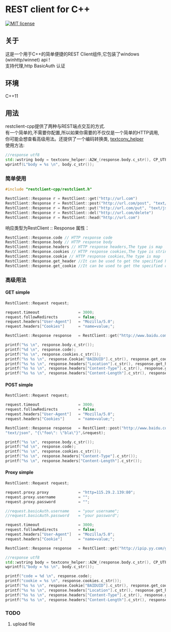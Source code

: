 # REST client for C++
[![MIT license](https://img.shields.io/badge/license-MIT-blue.svg)](http://opensource.org/licenses/MIT)


## 关于
这是一个用于C++的简单便捷的REST Client组件,它包装了windows (winhttp/winnet) api !  
支持代理,http BasicAuth 认证

## 环境
C++11

## 用法
restclient-cpp提供了两种与REST端点交互的方式.  
有一个简单的,不需要你配置,所以如果你需要的不仅仅是一个简单的HTTP调用,  
你可能会想查看高级用法。还提供了一个编码转换类,  [textconv_helper](https://github.com/LowBoyTeam/restclient-cpp/blob/master/restclient-cpp/textconv_helper.hpp "Title")  
使用方法:
```cpp
//response utf8
std::wstring body = textconv_helper::A2W_(response.body.c_str(), CP_UTF8);
wprintf(L"body = %s \n", body.c_str());
```

### 简单使用

```cpp
#include "restclient-cpp/restclient.h"

RestClient::Response r = RestClient::get("http://url.com")
RestClient::Response r = RestClient::post("http://url.com/post", "text/json", "{\"foo\": \"bla\"}")
RestClient::Response r = RestClient::put("http://url.com/put", "text/json", "{\"foo\": \"bla\"}")
RestClient::Response r = RestClient::del("http://url.com/delete")
RestClient::Response r = RestClient::head("http://url.com")
```

响应类型为RestClient :: Response
属性：

```cpp
RestClient::Response.code // HTTP response code
RestClient::Response.body // HTTP response body
RestClient::Response.headers // HTTP response headers,The type is map
RestClient::Response.cookies // HTTP response cookies,The type is string
RestClient::Response.cookie // HTTP response cookies,The type is map
RestClient::Response.get_header //It can be used to get the specified header value
RestClient::Response.get_cookie //It can be used to get the specified cookie value
```

### 高级用法

#### GET simple
```cpp
RestClient::Request request;

request.timeout     	        = 3000;
request.followRedirects     	= false;
request.headers["User-Agent"]	= "Mozilla/5.0";
request.headers["Cookies"]	    = "name=value;";

RestClient::Response response	= RestClient::get("http://www.baidu.com", &request);

printf("%s \n", response.body.c_str());
printf("%d \n", response.code);
printf("%s \n", response.cookies.c_str());
printf("%s %s \n", response.Cookie["BAIDUID"].c_str(), response.get_cookie("BAIDUID").c_str());
printf("%s %s \n", response.headers["Location"].c_str(), response.get_header("Location").c_str());
printf("%s %s \n", response.headers["Content-Type"].c_str(), response.get_header("Content-Type").c_str());
printf("%s %s \n", response.headers["Content-Length"].c_str(), response.get_header("Content-Length").c_str());
```

#### POST simple
```cpp
RestClient::Request request;

request.timeout					= 3000;
request.followRedirects			= false;
request.headers["User-Agent"]	= "Mozilla/5.0";
request.headers["Cookies"]		= "name=value;";

RestClient::Response response 	= RestClient::post("http://www.baidu.com/post.php",
"text/json", "{\"foo\": \"bla\"}",&request);

printf("%s \n", response.body.c_str());
printf("%d \n", response.code);
printf("%s \n", response.cookies.c_str());
printf("%s \n", response.headers["Content-Type"].c_str());
printf("%s \n", response.headers["Content-Length"].c_str());
```

#### Proxy simple

```cpp
RestClient::Request request;

request.proxy.proxy				= "http=115.29.2.139:80";
request.proxy.username			= "";
request.proxy.password			= "";

//request.basicAuth.username	= "your username";
//request.basicAuth.password	= "your password";

request.timeout					= 3000;
request.followRedirects			= false;
request.headers["User-Agent"]	= "Mozilla/5.0";
request.headers["Cookie"]		= "name=value;";

RestClient::Response response	= RestClient::get("http://ipip.yy.com/get_ip_info.php", &request);

//response utf8
std::wstring body = textconv_helper::A2W_(response.body.c_str(), CP_UTF8);
wprintf(L"body = %s \n", body.c_str());

printf("code = %d \n", response.code);
printf("cookie = %s \n", response.cookies.c_str());
printf("%s %s \n", response.Cookie["BAIDUID"].c_str(), response.get_cookie("BAIDUID").c_str());
printf("%s %s \n", response.headers["Location"].c_str(), response.get_header("Location").c_str());
printf("%s %s \n", response.headers["Content-Type"].c_str(), response.get_header("Content-Type").c_str());
printf("%s %s \n", response.headers["Content-Length"].c_str(), response.get_header("Content-Length").c_str());

```

### TODO
1.  upload file
